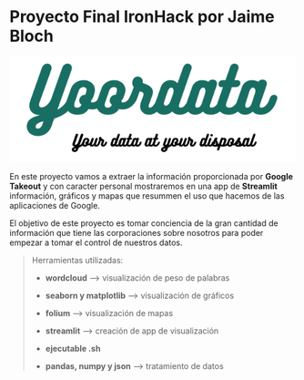 # Proyecto Final IronHack por Jaime Bloch

<p align="center">
  <img src="logo.png" />
</p>


En este proyecto vamos a extraer la información proporcionada por **Google Takeout** y con caracter personal mostraremos en una app de **Streamlit** información, gráficos y mapas que resummen el uso que hacemos de las aplicaciones de Google.

El objetivo de este proyecto es tomar conciencia de la gran cantidad de información que tiene las corporaciones sobre nosotros para poder empezar a tomar el control de nuestros datos.
   
   
> Herramientas utilizadas:
   > - **wordcloud** --> visualización de peso de palabras
   >
   > - **seaborn y matplotlib** --> visualización de gráficos
   >
   > - **folium** --> visualización de mapas
   >
   > - **streamlit** --> creación de app de visualización
   >
   > - **ejecutable .sh** 
   >
   > - **pandas, numpy y json** --> tratamiento de datos
